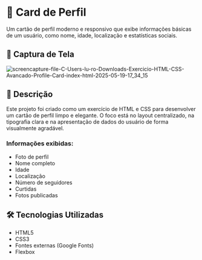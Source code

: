 # 👤 Card de Perfil

Um cartão de perfil moderno e responsivo que exibe informações básicas de um usuário, como nome, idade, localização e estatísticas sociais.

## 📸 Captura de Tela

![screencapture-file-C-Users-lu-ro-Downloads-Exercicio-HTML-CSS-Avancado-Profile-Card-index-html-2025-05-19-17_34_15](https://github.com/user-attachments/assets/b5ed1be6-14c3-4a26-b771-03aa10de0f86)


## 📝 Descrição

Este projeto foi criado como um exercício de HTML e CSS para desenvolver um cartão de perfil limpo e elegante. O foco está no layout centralizado, na tipografia clara e na apresentação de dados do usuário de forma visualmente agradável.

### Informações exibidas:

- Foto de perfil
- Nome completo
- Idade
- Localização
- Número de seguidores
- Curtidas
- Fotos publicadas

## 🛠️ Tecnologias Utilizadas

- HTML5
- CSS3
- Fontes externas (Google Fonts)
- Flexbox
